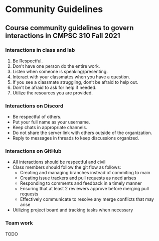 # Community Guidelines

## Course community guidelines to govern interactions in CMPSC 310 Fall 2021

### Interactions in class and lab

1. Be Respectful.
2. Don't have one person do the entire work.
3. Listen when someone is speaking/presenting.
4. Interact with your classmates when you have a question.
5. If you see a classmate struggling, don’t be afraid to help out.
6. Don't be afraid to ask for help if needed.
7. Utilize the resources you are provided.

### Interactions on Discord

* Be respectful of others.
* Put your full name as your username.
* Keep chats in appropriate channels.
* Do not share the server link with others outside of the organization.
* Reply to messages in threads to keep discussions organized.


### Interactions on GitHub

- All interactions should be respectful and civil
- Class members should follow the git flow as follows:
    - Creating and managing branches instead of commiting to main
    - Creating issue trackers and pull requests as need arises
    - Responding to comments and feedback in a timely manner
    - Ensuring that at least 2 reviewers approve before merging pull requests
    - Effectively communicate to resolve any merge conflicts that may arise
- Utilizing project board and tracking tasks when necessary

### Team work

TODO
